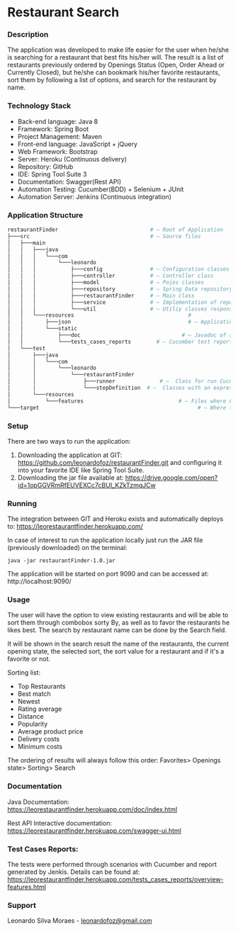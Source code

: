 # Restaurant Search

### Description 
The application was developed to make life easier for the user when he/she is searching for a restaurant that best fits his/her will. The result is a list of restaurants previously ordered by Openings Status (Open, Order Ahead or Currently Closed), but he/she can bookmark his/her favorite restaurants, sort them by following a list of options, and search for the restaurant by name.

### Technology Stack
- Back-end language: Java 8
- Framework: Spring Boot
- Project Management: Maven
- Front-end language: JavaScript + jQuery
- Web Framework: Bootstrap
- Server: Heroku (Continuous delivery)
- Repository: GitHub
- IDE: Spring Tool Suite 3
- Documentation: Swagger(Rest API)
- Automation Testing: Cucumber(BDD) + Selenium + JUnit
- Automation Server: Jenkins (Continuous integration)

### Application Structure
```bash
restaurantFinder                             # — Root of Application
├───src                                      # — Source files
│   ├───main
│   │   ├───java
│   │   │   └───com
│   │   │       └───leonardo
│   │   │           ├───config               # — Configuration classes
│   │   │           ├───controller           # — Controller class
│   │   │           ├───model                # — Pojos classes
│   │   │           ├───repository           # — Spring Data repository abstraction
│   │   │           ├───restaurantFinder     # — Main class
│   │   │           ├───service              # — Implementation of repository
│   │   │           └───util                 # — Utiliy classes responsible for organize the data
│   │   └───resources						             # 
│   │       ├───json						             # — Application data file
│   │       └───static						 
│   │           ├───doc						           # — Javadoc of application
│   │           └───tests_cases_reports		   # — Cucumber test report
│   └───test
│       ├───java
│       │   └───com
│       │       └───leonardo
│       │           └───restaurantFinder
│       │               ├───runner			    # —  Class for run Cucumber feature for Gherkin Scenario
│       │               └───stepDefinition	# —  Classes with an expression that links it to one or more Gherkin steps.
│       └───resources
│           └───features					          # — Files where Cucumber tests are written creating a scenario
└───target									                # — Where the JAR and all other tests reports are created.
```

### Setup
There are two ways to run the application:

1) Downloading the application at GIT: https://github.com/leonardofoz/restaurantFinder.git and configuring it into your favorite IDE like Spring Tool Suite.
2) Downloading the jar file available at: https://drive.google.com/open?id=1opGGVRmRfEUVEXCc7cBUI_KZkTzmqJCw

### Running
The integration between GIT and Heroku exists and automatically deploys to: https://leorestaurantfinder.herokuapp.com/

In case of interest to run the application locally just run the JAR file (previously downloaded) on the terminal:
```
java -jar restaurantFinder-1.0.jar
```
The application will be started on port 9090 and can be accessed at: http://localhost:9090/

### Usage
The user will have the option to view existing restaurants and will be able to sort them through combobox sorty By, as well as to favor the restaurants he likes best. The search by restaurant name can be done by the Search field.

It will be shown in the search result the name of the restaurants, the current opening state, the
selected sort, the sort value for a restaurant and if it's a favorite or not.

Sorting list:
- Top Restaurants
- Best match
- Newest
- Rating average
- Distance
- Popularity
- Average product price
- Delivery costs
- Minimum costs

The ordering of results will always follow this order:
Favorites> Openings state> Sorting> Search

### Documentation
Java Documentation:
https://leorestaurantfinder.herokuapp.com/doc/index.html

Rest API Interactive documentation:
https://leorestaurantfinder.herokuapp.com/swagger-ui.html

### Test Cases Reports:
The tests were performed through scenarios with Cucumber and report generated by Jenkis. Details can be found at:
https://leorestaurantfinder.herokuapp.com/tests_cases_reports/overview-features.html

### Support
Leonardo Silva Moraes - leonardofoz@gmail.com


